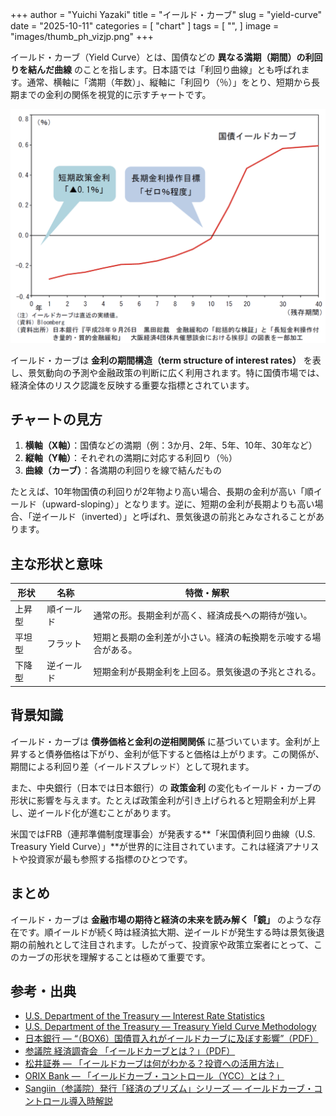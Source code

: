 +++
author = "Yuichi Yazaki"
title = "イールド・カーブ"
slug = "yield-curve"
date = "2025-10-11"
categories = [
    "chart"
]
tags = [
    "",
]
image = "images/thumb_ph_vizjp.png"
+++

イールド・カーブ（Yield Curve）とは、国債などの **異なる満期（期間）の利回りを結んだ曲線** のことを指します。日本語では「利回り曲線」とも呼ばれます。通常、横軸に「満期（年数）」、縦軸に「利回り（％）」をとり、短期から長期までの金利の関係を視覚的に示すチャートです。

<!--more-->

![](images/mainvisual.png)

イールド・カーブは **金利の期間構造（term structure of interest rates）** を表し、景気動向の予測や金融政策の判断に広く利用されます。特に国債市場では、経済全体のリスク認識を反映する重要な指標とされています。


## チャートの見方
1. **横軸（X軸）**：国債などの満期（例：3か月、2年、5年、10年、30年など）
2. **縦軸（Y軸）**：それぞれの満期に対応する利回り（％）
3. **曲線（カーブ）**：各満期の利回りを線で結んだもの

たとえば、10年物国債の利回りが2年物より高い場合、長期の金利が高い「順イールド（upward-sloping）」となります。逆に、短期の金利が長期よりも高い場合、「逆イールド（inverted）」と呼ばれ、景気後退の前兆とみなされることがあります。



## 主な形状と意味
| 形状 | 名称 | 特徴・解釈 |
|------|------|-------------|
| 上昇型 | 順イールド | 通常の形。長期金利が高く、経済成長への期待が強い。 |
| 平坦型 | フラット | 短期と長期の金利差が小さい。経済の転換期を示唆する場合がある。 |
| 下降型 | 逆イールド | 短期金利が長期金利を上回る。景気後退の予兆とされる。 |



## 背景知識
イールド・カーブは **債券価格と金利の逆相関関係** に基づいています。金利が上昇すると債券価格は下がり、金利が低下すると価格は上がります。この関係が、期間による利回り差（イールドスプレッド）として現れます。

また、中央銀行（日本では日本銀行）の **政策金利** の変化もイールド・カーブの形状に影響を与えます。たとえば政策金利が引き上げられると短期金利が上昇し、逆イールド化が進むことがあります。

米国ではFRB（連邦準備制度理事会）が発表する**「米国債利回り曲線（U.S. Treasury Yield Curve）」**が世界的に注目されています。これは経済アナリストや投資家が最も参照する指標のひとつです。



## まとめ
イールド・カーブは **金融市場の期待と経済の未来を読み解く「鏡」** のような存在です。順イールドが続く時は経済拡大期、逆イールドが発生する時は景気後退期の前触れとして注目されます。したがって、投資家や政策立案者にとって、このカーブの形状を理解することは極めて重要です。




## 参考・出典

- [U.S. Department of the Treasury — Interest Rate Statistics](https://home.treasury.gov/policy-issues/financing-the-government/interest-rate-statistics)  
- [U.S. Department of the Treasury — Treasury Yield Curve Methodology](https://home.treasury.gov/policy-issues/financing-the-government/interest-rate-statistics/treasury-yield-curve-methodology)  
- [日本銀行 — “（BOX6）国債買入れがイールドカーブに及ぼす影響”（PDF）](https://www.boj.or.jp/mopo/outlook/box/2404box6a.pdf)  
- [参議院 経済調査会 「イールドカーブとは？」（PDF）](https://www.sangiin.go.jp/japanese/annai/chousa/keizai_prism/backnumber/h28pdf/201615405.pdf)  
- [松井証券 — 「イールドカーブは何がわかる？投資への活用方法」](https://www.matsui.co.jp/stock/study/article/yield-curve/)  
- [ORIX Bank — 「イールドカーブ・コントロール（YCC）とは？」](https://www.orixbank.co.jp/column/article/292/)  
- [Sangiin（参議院）発行「経済のプリズム」シリーズ — イールドカーブ・コントロール導入時解説](https://www.sangiin.go.jp/japanese/annai/chousa/keizai_prism/backnumber/h28pdf/201615405.pdf)  